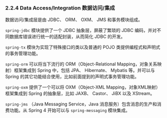 ### 2.2.4 Data Access/Integration 数据访问/集成

数据访问/集成层是由 JDBC、 ORM、 OXM、 JMS 和事务模块组成。

`spring-jdbc` 模块提供了一个 JDBC 抽象层，屏蔽了繁琐的 JDBC 编码，并对不同数据库错误进行统一的适配封装，从而简化 JDBC 的开发。

`spring-tx` 模块为实现了特殊接口的类以及普通的 POJO 类提供编程式和声明式的事务管理功能。

`spring-orm` 可以将当下流行的 ORM（Object-Relational Mapping，对象关系映射）框架集成到 Spring 中，包括 JPA、 Hibernate、 Mybatis 等。并可以与 Spring 的其它功能结合使用，比如前面提到的声明式事务管理功能。

`spring-oxm` 提供了一个可以将 OXM（Object-XML Mapping，对象XML映射）框架集成到 Spring 的抽象层，比如 JAXB、 Castor、 JiBX 以及 XStream。

`spring-jms` （Java Messaging Service，Java 消息服务）包含消息的生产和消费功能。从 Spring 4 开始可以与 `spring-messaging` 模块集成。
